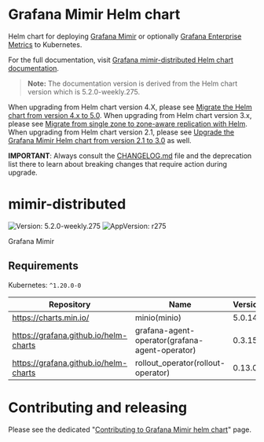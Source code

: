 # Grafana Mimir Helm chart

Helm chart for deploying [Grafana Mimir](https://grafana.com/docs/mimir/latest/) or optionally [Grafana Enterprise Metrics](https://grafana.com/docs/enterprise-metrics/latest/) to Kubernetes.

For the full documentation, visit [Grafana mimir-distributed Helm chart documentation](https://grafana.com/docs/helm-charts/mimir-distributed/latest/).

> **Note:** The documentation version is derived from the Helm chart version which is 5.2.0-weekly.275.

When upgrading from Helm chart version 4.X, please see [Migrate the Helm chart from version 4.x to 5.0](https://grafana.com/docs/helm-charts/mimir-distributed/latest/migration-guides/migrate-helm-chart-4.x-to-5.0/).
When upgrading from Helm chart version 3.x, please see [Migrate from single zone to zone-aware replication with Helm](https://grafana.com/docs/helm-charts/mimir-distributed/latest/migration-guides/migrate-from-single-zone-with-helm/).
When upgrading from Helm chart version 2.1, please see [Upgrade the Grafana Mimir Helm chart from version 2.1 to 3.0](https://grafana.com/docs/helm-charts/mimir-distributed/latest/migration-guides/migrate-helm-chart-2.x-to-3.0/) as well.

**IMPORTANT**: Always consult the [CHANGELOG.md](./CHANGELOG.md) file and the deprecation list there to learn about breaking changes that require action during upgrade.

# mimir-distributed

![Version: 5.2.0-weekly.275](https://img.shields.io/badge/Version-5.2.0--weekly.275-informational?style=flat-square) ![AppVersion: r275](https://img.shields.io/badge/AppVersion-r275-informational?style=flat-square)

Grafana Mimir

## Requirements

Kubernetes: `^1.20.0-0`

| Repository | Name | Version |
|------------|------|---------|
| https://charts.min.io/ | minio(minio) | 5.0.14 |
| https://grafana.github.io/helm-charts | grafana-agent-operator(grafana-agent-operator) | 0.3.15 |
| https://grafana.github.io/helm-charts | rollout_operator(rollout-operator) | 0.13.0 |

# Contributing and releasing

Please see the dedicated "[Contributing to Grafana Mimir helm chart](https://github.com/grafana/mimir/tree/main/docs/internal/contributing/contributing-to-helm-chart.md)" page.
